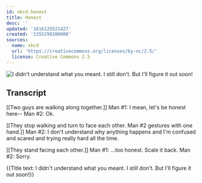 ```yaml
---
id: xkcd.honest
title: Honest
desc: ''
updated: '1616125521427'
created: '1355299200000'
sources:
  name: xkcd
  url: 'https://creativecommons.org/licenses/by-nc/2.5/'
  license: Creative Commons 2.5
---
```

![I didn't understand what you meant. I still don't. But I'll figure it out soon!](https://imgs.xkcd.com/comics/honest.png)

## Transcript
[[Two guys are walking along together.]]
Man #1: I mean, let's be honest here--
Man #2: Ok. 

[[They stop walking and turn to face each other. Man #2 gestures with one hand.]]
Man #2: I don't understand why anything happens and I'm confused and scared and trying really hard all the time.

[[They stand facing each other.]]
Man #1: ...too honest. Scale it back.
Man #2: Sorry.

{{Title text: I didn't understand what you meant. I still don't. But I'll figure it out soon!}}

